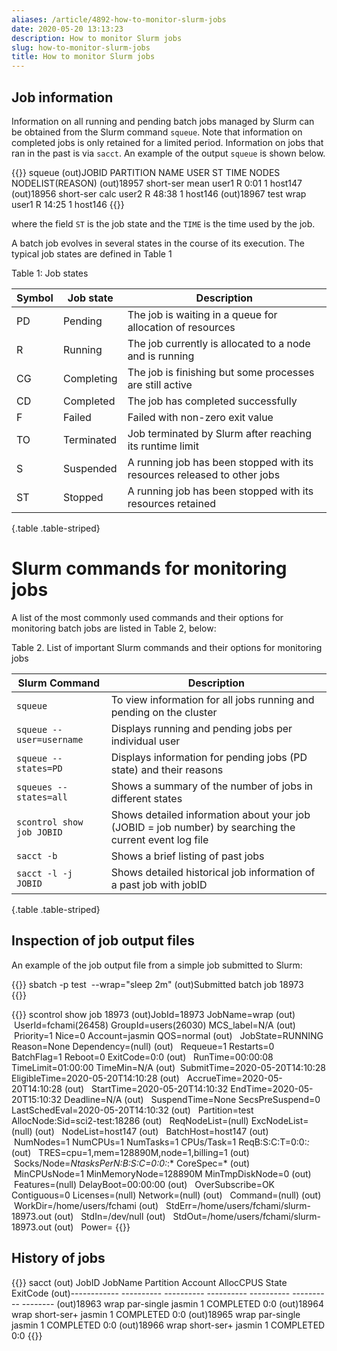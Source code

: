 ```yaml
---
aliases: /article/4892-how-to-monitor-slurm-jobs
date: 2020-05-20 13:13:23
description: How to monitor Slurm jobs
slug: how-to-monitor-slurm-jobs
title: How to monitor Slurm jobs
---
```


## Job information

Information on all running and pending batch jobs managed by Slurm can be
obtained from the Slurm command `squeue`. Note that information on completed
jobs is only retained for a limited period. Information on jobs that ran in
the past is via `sacct`. An example of the output `squeue` is shown below.

{{<command user="user" host="sci1">}}
squeue
(out)JOBID PARTITION     NAME   USER ST       TIME  NODES NODELIST(REASON)
(out)18957 short-ser     mean   user1  R       0:01      1 host147
(out)18956 short-ser     calc   user2  R      48:38      1 host146
(out)18967      test     wrap   user1  R      14:25      1 host146
{{</command>}}

where the field `ST` is the job state and the `TIME` is the time used by the
job.

A batch job evolves in several states in the course of its execution. The
typical job states are defined in Table 1

Table 1: Job states

Symbol | Job state  |  Description  
---|---|---
PD  |  Pending  |  The job is waiting in a queue for allocation of resources
R  |  Running  |  The job currently is allocated to a node and is running
CG  |  Completing  |  The job is finishing but some processes are still active
CD  |  Completed  |  The job has completed successfully
F  |  Failed  |  Failed with non-zero exit value
TO  |  Terminated  |  Job terminated by Slurm after reaching its runtime limit
S  |  Suspended  |  A running job has been stopped with its resources released to other jobs
ST  |  Stopped  |  A running job has been stopped with its resources retained
{.table .table-striped}
  
# Slurm commands for monitoring jobs

A list of the most commonly used commands and their options for monitoring
batch jobs are listed in Table 2, below:

Table 2. List of important Slurm commands and their options for monitoring
jobs

Slurm Command  |  Description  
---|---  
`squeue` |  To view information for all jobs running and pending on the cluster  
`squeue --user=username` |  Displays running and pending jobs per individual user  
`squeue --states=PD` |  Displays information for pending jobs (PD state) and their reasons  
`squeues --states=all` |  Shows a summary of the number of jobs in different states  
`scontrol show job JOBID` |  Shows detailed information about your job (JOBID = job number) by searching the current event log file  
`sacct -b` |  Shows a brief listing of past jobs
`sacct -l -j JOBID` |  Shows detailed historical job information of a past job with jobID  
{.table .table-striped}
  
## Inspection of job output files

An example of the job output file from a simple job submitted to Slurm:

{{<command shell="bash">}}
sbatch -p test  --wrap="sleep 2m"
(out)Submitted batch job 18973  
{{</command>}}

{{<command shell="bash">}}
scontrol show job 18973
(out)JobId=18973 JobName=wrap
(out)   UserId=fchami(26458) GroupId=users(26030) MCS_label=N/A
(out)   Priority=1 Nice=0 Account=jasmin QOS=normal
(out)   JobState=RUNNING Reason=None Dependency=(null)
(out)   Requeue=1 Restarts=0 BatchFlag=1 Reboot=0 ExitCode=0:0
(out)   RunTime=00:00:08 TimeLimit=01:00:00 TimeMin=N/A
(out)  SubmitTime=2020-05-20T14:10:28 EligibleTime=2020-05-20T14:10:28
(out)   AccrueTime=2020-05-20T14:10:28
(out)   StartTime=2020-05-20T14:10:32 EndTime=2020-05-20T15:10:32 Deadline=N/A
(out)   SuspendTime=None SecsPreSuspend=0 LastSchedEval=2020-05-20T14:10:32
(out)   Partition=test AllocNode:Sid=sci2-test:18286
(out)   ReqNodeList=(null) ExcNodeList=(null)
(out)   NodeList=host147
(out)   BatchHost=host147
(out)   NumNodes=1 NumCPUs=1 NumTasks=1 CPUs/Task=1 ReqB:S:C:T=0:0:*:*
(out)   TRES=cpu=1,mem=128890M,node=1,billing=1
(out)   Socks/Node=*NtasksPerN:B:S:C=0:0:*:* CoreSpec=*
(out)   MinCPUsNode=1 MinMemoryNode=128890M MinTmpDiskNode=0
(out)   Features=(null) DelayBoot=00:00:00
(out)   OverSubscribe=OK Contiguous=0 Licenses=(null) Network=(null)
(out)   Command=(null)
(out)   WorkDir=/home/users/fchami
(out)   StdErr=/home/users/fchami/slurm-18973.out
(out)   StdIn=/dev/null
(out)   StdOut=/home/users/fchami/slurm-18973.out
(out)   Power=
{{</command>}}

## History of jobs

{{<command shell="bash">}}
sacct
(out)        JobID    JobName  Partition    Account  AllocCPUS      State ExitCode
(out)------------ ---------- ---------- ---------- ---------- ---------- --------
(out)18963              wrap par-single     jasmin          1  COMPLETED      0:0
(out)18964              wrap short-ser+     jasmin          1  COMPLETED      0:0
(out)18965              wrap par-single     jasmin          1  COMPLETED      0:0
(out)18966              wrap short-ser+     jasmin          1  COMPLETED      0:0
{{</command>}}
